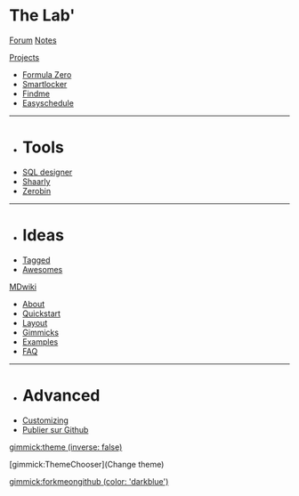 # The Lab'

[Forum](forum.md)
[Notes](notes.md)

[Projects]()

  * [Formula Zero](projects/rccar.md)
  * [Smartlocker](projects/smartlocker.md)
  * [Findme](projects/findme.md)
  * [Easyschedule](projects/easyschedule.md)  
  - - - -
  * # Tools
  * [SQL designer](http://vfarcy.github.io/sqldesigner/)
  * [Shaarly](http://shaarli.farcy.me/)
  * [Zerobin](http://zerobin.farcy.me/)
  - - - - 
  * # Ideas
  * [Tagged](http://bit.ly/ideesdeprojets)
  * [Awesomes](https://docs.google.com/spreadsheet/pub?key=0Ardb--ETL_YXdHpKckhyTDFSLVlGcV9UNFJIZ2xoeUE&gid=0)


[MDwiki]()

  * [About](aboutmdwiki.md)
  * [Quickstart](quickstart.md)
  * [Layout](layout.md)
  * [Gimmicks](gimmicks.md)
  * [Examples](examples.md)
  * [FAQ](faq.md)
  - - - -
  * # Advanced
  * [Customizing](customizing.md)
  * [Publier sur Github](Howidid.md)

[gimmick:theme (inverse: false)](spacelab)

[gimmick:ThemeChooser](Change theme)

[gimmick:forkmeongithub (color: 'darkblue') ](https://github.com/vfarcy/mdwiki/)

<!-- counter pixel for counting visitors -->
<!-- <img src="http://stats.markdown.io/mdwiki_info.gif" style="display:none;"/> -->

<script type="text/javascript">

  var _gaq = _gaq || [];
  _gaq.push(['_setAccount', 'UA-2992740-17']);
  _gaq.push(['_trackPageview']);

  (function() {
    var ga = document.createElement('script'); ga.type = 'text/javascript'; ga.async = true;
    ga.src = ('https:' == document.location.protocol ? 'https://ssl' : 'http://www') + '.google-analytics.com/ga.js';
    var s = document.getElementsByTagName('script')[0]; s.parentNode.insertBefore(ga, s);
  })();

</script>
